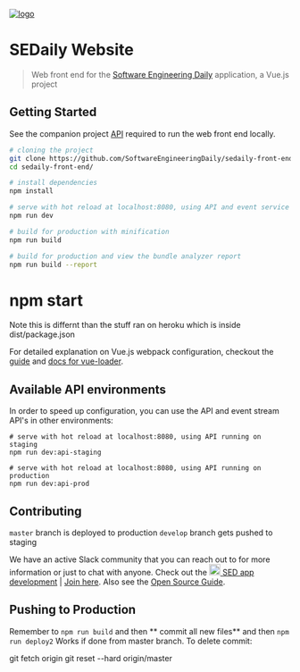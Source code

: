 [![logo](https://i.imgur.com/3OtP3p8.png)](https://softwareengineeringdaily.com/)

# SEDaily Website

> Web front end for the [Software Engineering Daily](https://www.softwaredaily.com) application, a Vue.js project

## Getting Started
See the companion project [API](https://github.com/SoftwareEngineeringDaily/software-engineering-daily-api) required to run the web front end locally.

``` bash
# cloning the project
git clone https://github.com/SoftwareEngineeringDaily/sedaily-front-end.git
cd sedaily-front-end/

# install dependencies
npm install

# serve with hot reload at localhost:8080, using API and event service API running locally
npm run dev

# build for production with minification
npm run build

# build for production and view the bundle analyzer report
npm run build --report

```
# npm start
Note this is differnt than the stuff ran on heroku which is inside dist/package.json


For detailed explanation on Vue.js webpack configuration, checkout the [guide](http://vuejs-templates.github.io/webpack/) and [docs for vue-loader](http://vuejs.github.io/vue-loader).

## Available API environments
In order to speed up configuration, you can use the API and event stream API's in other environments:
```
# serve with hot reload at localhost:8080, using API running on staging
npm run dev:api-staging

# serve with hot reload at localhost:8080, using API running on production
npm run dev:api-prod
```

## Contributing
`master` branch is deployed to production
`develop` branch gets pushed to staging

We have an active Slack community that you can reach out to for more information or just to chat with anyone. Check out the [<img src="https://upload.wikimedia.org/wikipedia/commons/7/76/Slack_Icon.png" alt="Slack Channel" width="20px"/> SED app development](https://softwaredaily.slack.com/app_redirect?channel=sed_app_development) | [Join here](http://softwaredaily.herokuapp.com/). Also see the [Open Source Guide](https://softwareengineeringdaily.github.io/).

## Pushing to Production
Remember to `npm run build` and then ** commit all new files** and then `npm run deploy2`
Works if done from master branch.
To delete commit:

git fetch origin
git reset --hard origin/master
